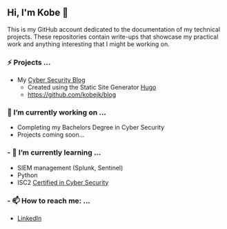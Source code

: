 ## Hi, I'm Kobe 👋

This is my GitHub account dedicated to the documentation of my technical projects. These repositories contain write-ups that showcase my practical work and anything interesting that I might be working on.

### ⚡ Projects ...
- My [Cyber Security Blog](https://kobejk.com)
  - Created using the Static Site Generator [Hugo](https://gohugo.io/)
  - https://github.com/kobejk/blog

### 🔭 I’m currently working on ...
- Completing my Bachelors Degree in Cyber Security
- Projects coming soon...

### - 🌱 I’m currently learning ...
- SIEM management (Splunk, Sentinel)
- Python
- ISC2 [Certified in Cyber Security](https://www.isc2.org/Certifications/CC)

### - 📫 How to reach me: ...
- [LinkedIn](linkedin.com/in/kobekunce)

<!--
**kobejk/kobejk** is a ✨ _special_ ✨ repository because its `README.md` (this file) appears on your GitHub profile.

Here are some ideas to get you started:

- 🔭 I’m currently working on ...
- 🌱 I’m currently learning ...
- 👯 I’m looking to collaborate on ...
- 🤔 I’m looking for help with ...
- 💬 Ask me about ...
- 📫 How to reach me: ...
- 😄 Pronouns: ...
- ⚡ Fun fact: ...
-->
